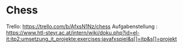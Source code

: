# Chess
Trello: https://trello.com/b/AfxsN1Nz/chess
Aufgabenstellung : https://www.htl-steyr.ac.at/intern/wiki/doku.php?id=el-it:itp2:umsetzung_it_projekte:exercises:javafxspiel&s[]=itp&s[]=projekt
